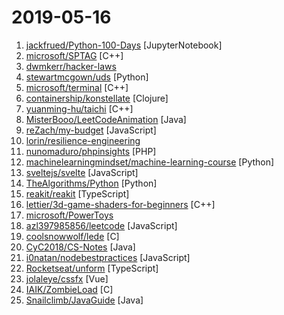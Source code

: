 # 2019-05-16

1. [jackfrued/Python-100-Days](https://github.com/jackfrued/Python-100-Days "Python - 100天从新手到大师") [JupyterNotebook]
2. [microsoft/SPTAG](https://github.com/microsoft/SPTAG "A distributed approximate nearest neighborhood search (ANN) library which provides a high quality vector index build, search and distributed online serving toolkits for large scale vector search scenario.") [C++]
3. [dwmkerr/hacker-laws](https://github.com/dwmkerr/hacker-laws "💻📖 Laws, Theories, Principles and Patterns that developers will find useful.") 
4. [stewartmcgown/uds](https://github.com/stewartmcgown/uds "Unlimited Drive Storage by splitting binary files into base64") [Python]
5. [microsoft/terminal](https://github.com/microsoft/terminal "The new Windows Terminal, and the original Windows console host -- all in the same place!") [C++]
6. [containership/konstellate](https://github.com/containership/konstellate "Free and Open Source GUI to Visualize Kubernetes Applications.") [Clojure]
7. [yuanming-hu/taichi](https://github.com/yuanming-hu/taichi "Computer Graphics R&D Infrastructure") [C++]
8. [MisterBooo/LeetCodeAnimation](https://github.com/MisterBooo/LeetCodeAnimation "Demonstrate all the questions on LeetCode in the form of animation.（用动画的形式呈现解LeetCode题目的思路）") [Java]
9. [reZach/my-budget](https://github.com/reZach/my-budget "Free, open source offline cross-platform budgeting solution built with Electron.") [JavaScript]
10. [lorin/resilience-engineering](https://github.com/lorin/resilience-engineering "Resilience Engineering Notes") 
11. [nunomaduro/phpinsights](https://github.com/nunomaduro/phpinsights "💡Instant PHP quality checks from your console") [PHP]
12. [machinelearningmindset/machine-learning-course](https://github.com/machinelearningmindset/machine-learning-course "💬 Machine Learning Course with Python") [Python]
13. [sveltejs/svelte](https://github.com/sveltejs/svelte "Cybernetically enhanced web apps") [JavaScript]
14. [TheAlgorithms/Python](https://github.com/TheAlgorithms/Python "All Algorithms implemented in Python") [Python]
15. [reakit/reakit](https://github.com/reakit/reakit "Toolkit for building accessible rich web apps with React") [TypeScript]
16. [lettier/3d-game-shaders-for-beginners](https://github.com/lettier/3d-game-shaders-for-beginners "🎮 A step-by-step guide on how to implement SSAO, depth of field, lighting, normal mapping, and more for your 3D game.") [C++]
17. [microsoft/PowerToys](https://github.com/microsoft/PowerToys "Windows system utilities to maximize productivity") 
18. [azl397985856/leetcode](https://github.com/azl397985856/leetcode "LeetCode Solutions: A Record of My Problem Solving Journey.( leetcode题解，记录自己的leetcode解题之路。)") [JavaScript]
19. [coolsnowwolf/lede](https://github.com/coolsnowwolf/lede "Lean's OpenWrt source") [C]
20. [CyC2018/CS-Notes](https://github.com/CyC2018/CS-Notes "📚 技术面试必备基础知识、Leetcode 题解、后端面试、Java 面试、春招、秋招、操作系统、计算机网络、系统设计") [Java]
21. [i0natan/nodebestpractices](https://github.com/i0natan/nodebestpractices "✅ The largest Node.js best practices list (May 2019)") [JavaScript]
22. [Rocketseat/unform](https://github.com/Rocketseat/unform "ReactJS form library to create uncontrolled form structures with nested fields, validations and much more!") [TypeScript]
23. [jolaleye/cssfx](https://github.com/jolaleye/cssfx "✨ Beautifully simple click-to-copy CSS effects") [Vue]
24. [IAIK/ZombieLoad](https://github.com/IAIK/ZombieLoad "Proof-of-concept for the ZombieLoad attack") [C]
25. [Snailclimb/JavaGuide](https://github.com/Snailclimb/JavaGuide "【Java学习+面试指南】 一份涵盖大部分Java程序员所需要掌握的核心知识。") [Java]
